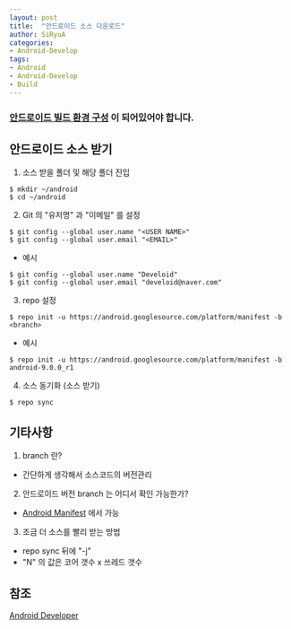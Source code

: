 ```yaml
---
layout: post
title:  "안드로이드 소스 다운로드"
author: SiRyuA
categories:
- Android-Develop
tags:
- Android
- Android-Develop
- Build
---
```


### [안드로이드 빌드 환경 구성](/android/android-build-settings.html) 이 되어있어야 합니다.


## 안드로이드 소스 받기
1. 소스 받을 폴더 및 해당 폴더 진입
~~~~
$ mkdir ~/android
$ cd ~/android
~~~~
2. Git 의 "유저명" 과 "이메일" 를 설정
~~~~
$ git config --global user.name "<USER NAME>"
$ git config --global user.email "<EMAIL>"
~~~~
 * 예시
 ~~~~
 $ git config --global user.name "Develoid"
 $ git config --global user.email "develoid@naver.com"
 ~~~~
3. repo 설정
~~~~
$ repo init -u https://android.googlesource.com/platform/manifest -b <branch>
~~~~
 * 예시
 ~~~~
 $ repo init -u https://android.googlesource.com/platform/manifest -b android-9.0.0_r1
 ~~~~
4. 소스 동기화 (소스 받기)
~~~~
$ repo sync
~~~~


## 기타사항
1. branch 란?
 * 간단하게 생각해서 소스코드의 버전관리
2. 안드로이드 버전 branch 는 어디서 확인 가능한가?
 * [Android Manifest](https://android.googlesource.com/platform/manifest) 에서 가능
3. 조금 더 소스를 빨리 받는 방법
 * repo sync 뒤에 "-j<N>"
 * "N" 의 값은 코어 갯수 x 쓰레드 갯수


## 참조
[Android Developer](https://source.android.com/setup/build/requirements)
